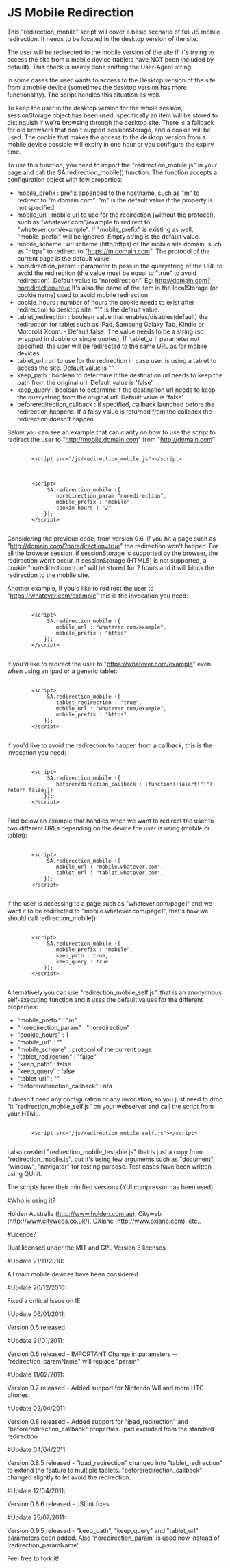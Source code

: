# JS Mobile Redirection

This "redirection_mobile" script will cover a basic scenario of full JS mobile redirection. 
It needs to be located in the desktop version of the site.

The user will be redirected to the mobile version of the site if it's trying to access the site from a mobile device (tablets have NOT been included by default). This check is mainly done sniffing the User-Agent string. 
	 
In some cases the user wants to access to the Desktop version of the site from a mobile device (sometimes the desktop version has more functionality). The script handles this situation as well.

To keep the user in the desktop version for the whole session, sessionStorage object has been used, specifically an item will be stored to distinguish if we're browsing through the desktop site. 
There is a fallback for old browsers that don't support sessionStorage, and a cookie will be used. The cookie that makes the access to the desktop version from a mobile device possible will expiry in one hour or you configure the expiry time.

To use this function, you need to import the "redirection_mobile.js" in your page and call the SA.redirection_mobile() function. The function accepts a configuration object with few properties:

- mobile_prefix : prefix appended to the hostname, such as "m" to redirect to "m.domain.com". "m" is the default value if the property is not specified.
- mobile_url : mobile url to use for the redirection (without the protocol), such as "whatever.com"/example to redirect to "whatever.com/example". If "mobile_prefix" is existing as well, "mobile_prefix" will be ignored. Empty string is the default value.
- mobile_scheme : url scheme (http/https) of the mobile site domain, such as "https" to redirect to "https://m.domain.com". The protocol of the current page is the default value.
- noredirection_param : parameter to pass in the querystring of the URL to avoid the redirection (the value must be equal to "true" to avoid redirection). Default value is "noredirection".
Eg: http://domain.com?noredirection=true
It's also the name of the item in the localStorage (or cookie name) used to avoid mobile redirection. 
- cookie_hours : number of hours the cookie needs to exist after redirection to desktop site. "1" is the default value.
- tablet_redirection : boolean value that enables/disables(default) the redirection for tablet such as iPad, Samsung Galaxy Tab, Kindle or Motorola Xoom. - Default:false. The value needs to be a string (so wrapped in double or single quotes). If 'tablet_url' parameter not specified, the user will be redirected to the same URL as for mobile devices.
- tablet_url : url to use for the redirection in case user is using a tablet to access the site. Default value is ""
- keep_path : boolean to determine if the destination url needs to keep the path from the original url. Default value is 'false'
- keep_query : boolean to determine if the destination url needs to keep the querystring from the original url. Default value is 'false'
- beforeredirection_callback : if specified, callback launched before the redirection happens. If a falsy value is returned from the callback the redirection doesn't happen.

Below you can see an example that can clarify on how to use the script to redirect the user to "http://mobile.domain.com" from "http://domain.com":

<pre>
	<code>
		&lt;script src="/js/redirection_mobile.js"&gt;&lt;/script&gt;
	</code>
</pre>
<pre>
	<code>
		&lt;script&gt;
			 SA.redirection_mobile ({
				noredirection_param:"noredirection",
				mobile_prefix : "mobile",
				cookie_hours : "2" 
			});
		&lt;/script&gt;
	</code>
</pre>

Considering the previous code, from version 0.6, if you hit a page such as "http://domain.com/?noredirection=true" the redirection won't happen.  For all the browser session, if sessionStorage is supported by the browser, the redirection won't occur. If sessionStorage (HTML5) is not supported, a cookie "noredirection=true" will be stored for 2 hours and it will block the redirection to the mobile site.

Another example, if you'd like to redirect the user to "https://whatever.com/example" this is the invocation you need:

<pre>
	<code>
		&lt;script&gt;
			 SA.redirection_mobile ({
				mobile_url : "whatever.com/example",
				mobile_prefix : "https"
			});
		&lt;/script&gt;
	</code>
</pre>

If you'd like to redirect the user to "https://whatever.com/example" even when using an Ipad or a generic tablet:

<pre>
	<code>
		&lt;script&gt;
			 SA.redirection_mobile ({
				tablet_redirection : "true",
				mobile_url : "whatever.com/example",
				mobile_prefix : "https"
			});
		&lt;/script&gt;
	</code>
</pre>

If you'd like to avoid the redirection to happen from a callback, this is the invocation you need:

<pre>
	<code>
		&lt;script&gt;
			 SA.redirection_mobile ({
				beforeredirection_callback : (function(){alert("!"); return false;})
			});
		&lt;/script&gt;
	</code>
</pre>

Find below an example that handles when we want to redirect the user to two different URLs depending on the device the user is using (mobile or tablet):

<pre>
	<code>
		&lt;script&gt;
			 SA.redirection_mobile ({
				mobile_url : "mobile.whatever.com",
				tablet_url : "tablet.whatever.com",
			});
		&lt;/script&gt;
	</code>
</pre>

If the user is accessing to a page such as "whatever.com/page1" and we want it to be redirected to "mobile.whatever.com/page1", that's how we should call redirection_mobile():

<pre>
	<code>
		&lt;script&gt;
			 SA.redirection_mobile ({
				mobile_prefix : "mobile",
				keep_path : true,
				keep_query : true
			});
		&lt;/script&gt;
	</code>
</pre>

Alternatively you can use "redirection_mobile_self.js", that is an anonyimous self-executing function and it uses the default values for the different properties:
- "mobile_prefix" : "m"
- "noredirection_param" : "noredirection"
- "cookie_hours" : 1
- "mobile_url" : ""
- "mobile_scheme" : protocol of the current page
- "tablet_redirection" : "false"
- "keep_path" : false
- "keep_query" : false
- "tablet_url" : ""
- "beforeredirection_callback" : n/a

It doesn't need any configuration or any invocation, so you just need to drop "it "redirection_mobile_self.js" on your webserver and call the script from your HTML.

<pre>
	<code>
		&lt;script src="/js/redirection_mobile_self.js"&gt;&lt;/script&gt;
	</code>
</pre>


I also created "redirection_mobile_testable.js" that is just a copy from "redirection_mobile.js", but it's using few arguments such as "document", "window", "navigator" for testing purpose. Test cases have been written using QUnit.

The scripts have their minified versions (YUI compressor has been used).

#Who is using it?

Holden Australia (http://www.holden.com.au), Cityweb (http://www.citywebs.co.uk/), OXiane (http://www.oxiane.com), etc..

#Licence?

Dual licensed under the MIT and GPL Version 3 licenses.

#Update 21/11/2010:

All main mobile devices have been considered.

#Update 20/12/2010:

Fixed a critical issue on IE

#Update 06/01/2011:

Version 0.5 released

#Update 21/01/2011:

Version 0.6 released - IMPORTANT Change in parameters -- "redirection_paramName" will replace "param"

#Update 11/02/2011:

Version 0.7 released - Added support for Nintendo WII and more HTC phones.

#Update 02/04/2011:

Version 0.8 released - Added support for "ipad_redirection" and "beforeredirection_callback" properties. Ipad excluded from the standard redirection

#Update 04/04/2011:

Version 0.8.5 released - "ipad_redirection" changed into "tablet_redirection" to extend the feature to multiple tablets. "beforeredirection_callback" changed slightly to let avoid the redirection.

#Update 12/04/2011:

Version 0.8.6 released - JSLint fixes

#Update 25/07/2011:

Version 0.9.5 released - "keep_path", "keep_query" and "tablet_url" parameters been added. Also 'noredirection_param' is used now instead of 'redirection_paramName'

Feel free to fork it!
